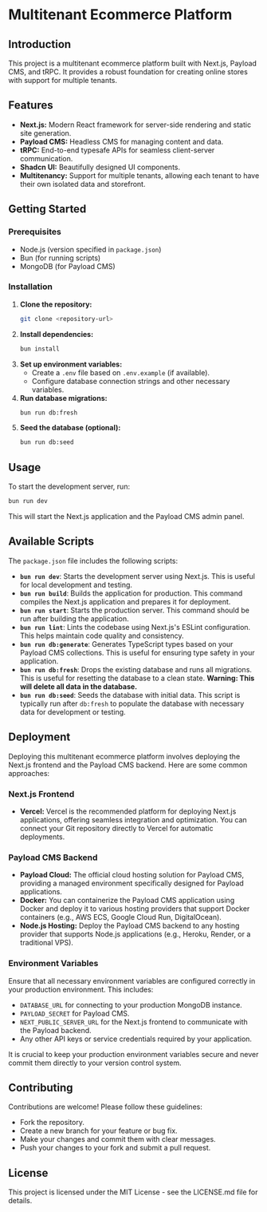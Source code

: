 # Multitenant Ecommerce Platform

## Introduction

This project is a multitenant ecommerce platform built with Next.js, Payload CMS, and tRPC. It provides a robust foundation for creating online stores with support for multiple tenants.

## Features

- **Next.js:** Modern React framework for server-side rendering and static site generation.
- **Payload CMS:** Headless CMS for managing content and data.
- **tRPC:** End-to-end typesafe APIs for seamless client-server communication.
- **Shadcn UI:** Beautifully designed UI components.
- **Multitenancy:** Support for multiple tenants, allowing each tenant to have their own isolated data and storefront.

## Getting Started

### Prerequisites

- Node.js (version specified in `package.json`)
- Bun (for running scripts)
- MongoDB (for Payload CMS)

### Installation

1. **Clone the repository:**
   ```bash
   git clone <repository-url>
   ```
2. **Install dependencies:**
   ```bash
   bun install
   ```
3. **Set up environment variables:**
   - Create a `.env` file based on `.env.example` (if available).
   - Configure database connection strings and other necessary variables.
4. **Run database migrations:**
   ```bash
   bun run db:fresh
   ```
5. **Seed the database (optional):**
   ```bash
   bun run db:seed
   ```

## Usage

To start the development server, run:

```bash
bun run dev
```

This will start the Next.js application and the Payload CMS admin panel.

## Available Scripts

The `package.json` file includes the following scripts:

- **`bun run dev`**: Starts the development server using Next.js. This is useful for local development and testing.
- **`bun run build`**: Builds the application for production. This command compiles the Next.js application and prepares it for deployment.
- **`bun run start`**: Starts the production server. This command should be run after building the application.
- **`bun run lint`**: Lints the codebase using Next.js's ESLint configuration. This helps maintain code quality and consistency.
- **`bun run db:generate`**: Generates TypeScript types based on your Payload CMS collections. This is useful for ensuring type safety in your application.
- **`bun run db:fresh`**: Drops the existing database and runs all migrations. This is useful for resetting the database to a clean state. **Warning: This will delete all data in the database.**
- **`bun run db:seed`**: Seeds the database with initial data. This script is typically run after `db:fresh` to populate the database with necessary data for development or testing.

## Deployment

Deploying this multitenant ecommerce platform involves deploying the Next.js frontend and the Payload CMS backend. Here are some common approaches:

### Next.js Frontend

- **Vercel:** Vercel is the recommended platform for deploying Next.js applications, offering seamless integration and optimization. You can connect your Git repository directly to Vercel for automatic deployments.

### Payload CMS Backend

- **Payload Cloud:** The official cloud hosting solution for Payload CMS, providing a managed environment specifically designed for Payload applications.
- **Docker:** You can containerize the Payload CMS application using Docker and deploy it to various hosting providers that support Docker containers (e.g., AWS ECS, Google Cloud Run, DigitalOcean).
- **Node.js Hosting:** Deploy the Payload CMS backend to any hosting provider that supports Node.js applications (e.g., Heroku, Render, or a traditional VPS).

### Environment Variables

Ensure that all necessary environment variables are configured correctly in your production environment. This includes:
- `DATABASE_URL` for connecting to your production MongoDB instance.
- `PAYLOAD_SECRET` for Payload CMS.
- `NEXT_PUBLIC_SERVER_URL` for the Next.js frontend to communicate with the Payload backend.
- Any other API keys or service credentials required by your application.

It is crucial to keep your production environment variables secure and never commit them directly to your version control system.

## Contributing

Contributions are welcome! Please follow these guidelines:

- Fork the repository.
- Create a new branch for your feature or bug fix.
- Make your changes and commit them with clear messages.
- Push your changes to your fork and submit a pull request.

## License

This project is licensed under the MIT License - see the LICENSE.md file for details.
